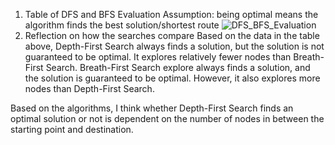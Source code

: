 1. Table of DFS and BFS Evaluation 
Assumption: being optimal means the algorithm finds the best solution/shortest route
![DFS_BFS_Evaluation](DFS_BFS_Eval.png)
2. Reflection on how the searches compare 
Based on the data in the table above, Depth-First Search always finds a solution, but the solution is not guaranteed to be optimal. It explores relatively fewer nodes than Breath-First Search. Breath-First Search explore always finds a solution, and the solution is guaranteed to be optimal. However, it also explores more nodes than Depth-First Search.

Based on the algorithms, I think whether Depth-First Search finds an optimal solution or not is dependent on the number of nodes in between the starting point and destination. 